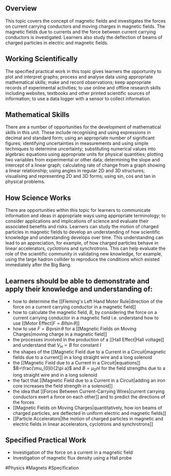 ## Overview
This topic covers the concept of magnetic fields and investigates the forces on current carrying conductors and moving charges in magnetic fields. The magnetic fields due to currents and the force between current carrying conductors is investigated. Learners also study the deflection of beams of charged particles in electric and magnetic fields.
## Working Scientifically
The specified practical work in this topic gives learners the opportunity to plot and interpret graphs; process and analyse data using appropriate mathematical skills; make and record observations; keep appropriate records of experimental activities; to use online and offline research skills including websites, textbooks and other printed scientific sources of information; to use a data logger with a sensor to collect information.
## Mathematical Skills
There are a number of opportunities for the development of mathematical skills in this unit. These include recognising and using expressions in decimal and standard form; using an appropriate number of significant figures; identifying uncertainties in measurements and using simple techniques to determine uncertainty; substituting numerical values into algebraic equations using appropriate units for physical quantities; plotting two variables from experimental or other data; determining the slope and intercept of a linear graph; calculating rate of change from a graph
showing a linear relationship; using angles in regular 2D and 3D structures; visualising and representing 2D and 3D forms; using sin, cos and tan in physical problems.
## How Science Works
There are opportunities within this topic for learners to communicate information and ideas in appropriate ways using appropriate terminology; to consider applications and implications of science and evaluate their associated benefits and risks. Learners can study the motion of charged particles in magnetic fields to develop an understanding of how scientific knowledge and understanding develops over time. This understanding can lead to an appreciation, for example, of how charged particles behave in linear accelerators, cyclotrons and synchrotrons. This can help evaluate the role of the scientific community in validating new knowledge, for example, using
the large hadron collider to reproduce the conditions which existed immediately after the Big Bang.
## Learners should be able to demonstrate and apply their knowledge and understanding of:
- how to determine the [[Fleming's Left Hand Motor Rule|direction of the force on a current carrying conductor in a magnetic field]]
- how to calculate the magnetic field, $B$, by considering the force on a current carrying conductor in a magnetic field i.e. understand how to use [[Motor Effect|$F=BIl\sin\theta$]]
- how to use $F=Bqv\sin\theta$ for a [[Magnetic Fields on Moving Charges|moving charge in a magnetic field]]
- the processes involved in the production of a [[Hall Effect|Hall voltage]] and understand that $V_\text{H}\propto B$ for constant $I$
- the shapes of the [[Magnetic Field due to a Current in a Circuit|magnetic fields due to a current]] in a long straight wire and a long solenoid
- the [[Magnetic Field due to a Current in a Circuit|equations]] $B=\frac{\mu_{0}I}{2\pi a}$ and $B=\mu_{0}nI$ for the field strengths due to a long straight wire and in a long solenoid
- the fact that [[Magnetic Field due to a Current in a Circuit|adding an iron core increases the field strength in a solenoid]]
- the idea that [[Forces Between Current-Carrying Wires|current carrying conductors exert a force on each other]] and to predict the directions of the forces
- [[Magnetic Fields on Moving Charges|quantitatively, how ion beams of charged particles, are deflected in uniform electric and magnetic fields]]
- [[Particle Accelerators|the motion of charged particles in magnetic and electric fields in linear accelerators, cyclotrons and synchrotrons]]
## Specified Practical Work
- Investigation of the force on a current in a magnetic field
- Investigation of magnetic flux density using a Hall probe

#Physics #Magnets #Specification
